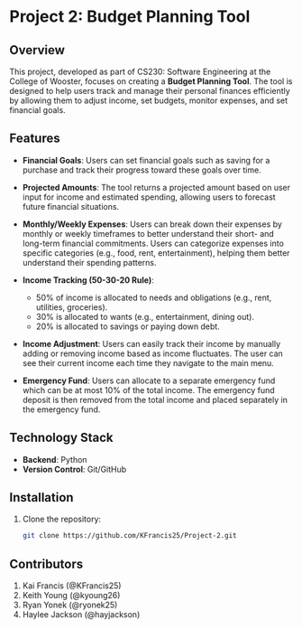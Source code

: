 # Project 2: Budget Planning Tool

## Overview
This project, developed as part of CS230: Software Engineering at the College of Wooster, focuses on creating a **Budget Planning Tool**. The tool is designed to help users track and manage their personal finances efficiently by allowing them to adjust income, set budgets, monitor expenses, and set financial goals.

## Features
- **Financial Goals**: Users can set financial goals such as saving for a purchase and track their progress toward these goals over time.
  
- **Projected Amounts**: The tool returns a projected amount based on user input for income and estimated spending, allowing users to forecast future financial situations.

- **Monthly/Weekly Expenses**: Users can break down their expenses by monthly or weekly timeframes to better understand their short- and long-term financial commitments. Users can categorize expenses into specific categories (e.g., food, rent, entertainment), helping them better understand their spending patterns.

- **Income Tracking (50-30-20 Rule)**:
  - 50% of income is allocated to needs and obligations (e.g., rent, utilities, groceries).
  - 30% is allocated to wants (e.g., entertainment, dining out).
  - 20% is allocated to savings or paying down debt.

- **Income Adjustment**: Users can easily track their income by manually adding or removing income based as income fluctuates. The user can see their current income each time they navigate to the main menu.

- **Emergency Fund**: Users can allocate to a separate emergency fund which can be at most 10% of the total income. The emergency fund deposit is then removed from the total income and placed separately in the emergency fund.



## Technology Stack
- **Backend**: Python
- **Version Control**: Git/GitHub

## Installation
1. Clone the repository:
   ```bash
   git clone https://github.com/KFrancis25/Project-2.git

## Contributors
1. Kai Francis (@KFrancis25)
2. Keith Young (@kyoung26)
3. Ryan Yonek (@ryonek25)
4. Haylee Jackson (@hayjackson)
